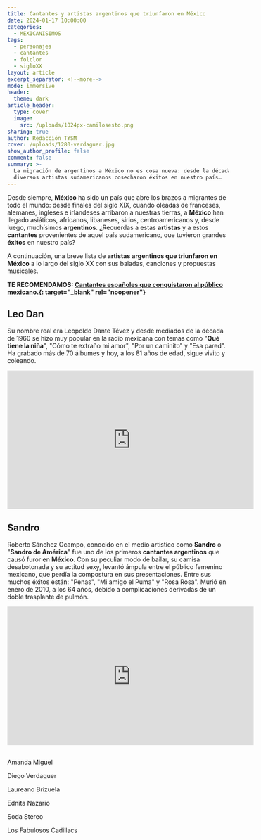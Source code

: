 ```yaml
---
title: Cantantes y artistas argentinos que triunfaron en México
date: 2024-01-17 10:00:00
categories:
  - MEXICANISIMOS
tags:
  - personajes
  - cantantes
  - folclor
  - sigloXX
layout: article
excerpt_separator: <!--more-->
mode: immersive
header:
  theme: dark
article_header:
  type: cover
  image:
    src: /uploads/1024px-camilosesto.png
sharing: true
author: Redacción TYSM
cover: /uploads/1280-verdaguer.jpg
show_author_profile: false
comment: false
summary: >-
  La migración de argentinos a México no es cosa nueva: desde la década de 1970,
  diversos artistas sudamericanos cosecharon éxitos en nuestro país…
---
```

Desde siempre, **México** ha sido un país que abre los brazos a migrantes de todo el mundo: desde finales del siglo XIX, cuando oleadas de franceses, alemanes, ingleses e irlandeses arribaron a nuestras tierras, a **México** han llegado asiáticos, africanos, libaneses, sirios, centroamericanos y, desde luego, muchísimos **argentinos**. ¿Recuerdas a estas **artistas** y a estos **cantantes** provenientes de aquel país sudamericano, que tuvieron grandes **éxitos** en nuestro país?

A continuación, una breve lista de **artistas argentinos que triunfaron en México** a lo largo del siglo XX con sus baladas, canciones y propuestas musicales.

**TE RECOMENDAMOS: [Cantantes españoles que conquistaron al público mexicano.](https://blog.tonoysumariachi.com/mexicanisimos/2023/09/19/cantantes-espa%C3%B1oles-que-conquistaron-al-p%C3%BAblico-mexicano.html){: target="_blank" rel="noopener"}**

## Leo Dan

Su nombre real era Leopoldo Dante Tévez y desde mediados de la década de 1960 se hizo muy popular en la radio mexicana con temas como "**Qué tiene la niña**", "Cómo te extraño mi amor", "Por un caminito" y "Esa pared". Ha grabado más de 70 álbumes y hoy, a los 81 años de edad, sigue vivito y coleando.

<iframe width="560" height="315" src="https://www.youtube.com/embed/IQPhLCkUugw?si=1KJd5IVdPEqTqyJA&amp;start=42" title="YouTube video player" frameborder="0" allow="accelerometer; autoplay; clipboard-write; encrypted-media; gyroscope; picture-in-picture; web-share" allowfullscreen></iframe>

## Sandro

Roberto Sánchez Ocampo, conocido en el medio artístico como **Sandro** o "**Sandro de América**" fue uno de los primeros **cantantes argentinos** que causó furor en **México**. Con su peculiar modo de bailar, su camisa desabotonada y su actitud sexy, levantó ámpula entre el público femenino mexicano, que perdía la compostura en sus presentaciones. Entre sus muchos éxitos están: "Penas", "Mi amigo el Puma" y "Rosa Rosa". Murió en enero de 2010, a los 64 años, debido a complicaciones derivadas de un doble trasplante de pulmón.

<iframe width="560" height="315" src="https://www.youtube.com/embed/cmMmAyP8N4c?si=ssPwNZFrwn2h4-U2&amp;start=42" title="YouTube video player" frameborder="0" allow="accelerometer; autoplay; clipboard-write; encrypted-media; gyroscope; picture-in-picture; web-share" allowfullscreen=""></iframe>

##

Amanda Miguel

Diego Verdaguer

Laureano Brizuela

Ednita Nazario

Soda Stereo

Los Fabulosos Cadillacs